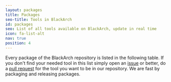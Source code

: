 ```yaml
---
layout: packages
title: Packages
seo-title: Tools in BlackArch
id: packages
seo: List of all tools available on BlackArch, update in real time
icon: fa-list-alt
nav: true
position: 4
---
```


Every package of the BlackArch repository is listed in the following table. If you don't find your needed tool in this list simply open an [issue](https://github.com/BlackArch/blackarch/issues/new) or better, do a [pull request](https://github.com/BlackArch/blackarch/pulls) for the tool you want to be in our repository. We are fast by packaging and releasing packages.
